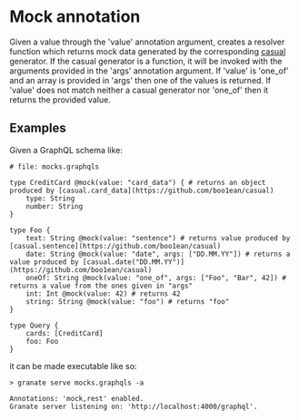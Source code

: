 # Mock annotation

Given a value through the 'value' annotation argument, creates a resolver function which returns mock data generated by
the corresponding [casual](https://github.com/boo1ean/casual) generator. If the casual generator is a function, it will
be invoked with the arguments provided in the 'args' annotation argument.
If 'value' is 'one_of' and an array is provided in 'args' then one of the values is returned.
If 'value' does not match neither a casual generator nor 'one_of' then it returns the provided value. 

## Examples

Given a GraphQL schema like:

```
# file: mocks.graphqls

type CreditCard @mock(value: "card_data") { # returns an object produced by [casual.card_data](https://github.com/boo1ean/casual)
    type: String
    number: String
}

type Foo {
    text: String @mock(value: "sentence") # returns value produced by [casual.sentence](https://github.com/boo1ean/casual)
    date: String @mock(value: "date", args: ["DD.MM.YY"]) # returns a value produced by [casual.date("DD.MM.YY")](https://github.com/boo1ean/casual)
    oneOf: String @mock(value: "one_of", args: ["Foo", "Bar", 42]) # returns a value from the ones given in "args"
    int: Int @mock(value: 42) # returns 42
    string: String @mock(value: "foo") # returns "foo"
}

type Query {
    cards: [CreditCard]
    foo: Foo
}

```

it can be made executable like so:

```
> granate serve mocks.graphqls -a

Annotations: 'mock,rest' enabled.
Granate server listening on: 'http://localhost:4000/graphql'.
```

